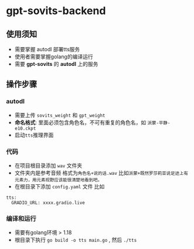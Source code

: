 # gpt-sovits-backend
## 使用须知
- 需要掌握 autodl 部署tts服务
- 使用者需要掌握golang的编译运行
- 需要 **gpt-sovits** 的 **autodl** 上的服务

## 操作步骤
### autodl
- 需要上传 `sovits_weight` 和 `gpt_weight `
- **命名格式**: 里面必须包含角色名，不可有重复的角色名，如 `派蒙-平静-e10.ckpt`
- 启动`tts`推理界面

### 代码
- 在项目根目录添加 `wav` 文件夹
- 文件夹内是参考音频 格式为`角色名+说的话.wav`
比如`派蒙+既然罗莎莉亚说足迹上有元素力，用元素视野应该能很清楚地看到吧。`
- 在根目录下添加 `config.yaml` 文件 比如
```
tts:
  GRADIO_URL: xxxx.gradio.live
```

### 编译和运行
- 需要有golang环境 > 1.18
- 根目录下执行 `go build -o tts main.go` , 然后 `./tts`

